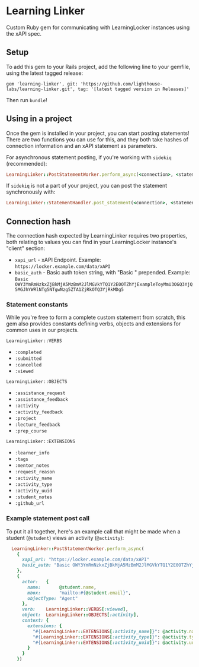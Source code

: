 # Learning Linker

Custom Ruby gem for communicating with LearningLocker instances using the xAPI spec.

## Setup

To add this gem to your Rails project, add the following line to your gemfile, using the latest tagged release:

`gem 'learning-linker', git: 'https://github.com/lighthouse-labs/learning-linker.git', tag: '[latest tagged version in Releases]'`

Then run `bundle`!

## Using in a project

Once the gem is installed in your project, you can start posting statements! There are two functions you can use for this, and they both take hashes of connection information and an xAPI statement as parameters.

For asynchronous statement posting, if you're working with `sidekiq` (recommended):

```ruby
LearningLinker::PostStatementWorker.perform_async(<connection>, <statement>)
```

If `sidekiq` is not a part of your project, you can post the statement synchronously with:

```ruby
LearningLinker::StatementHandler.post_statement(<connection>, <statement>)
```

## Connection hash

 The connection hash expected by LearningLinker requires two properties, both relating to values you can find in your LearningLocker instance's "client" section:

 - `xapi_url` - xAPI Endpoint. Example: `https://locker.example.com/data/xAPI`
 - `basic_auth` - Basic auth token string, with "Basic " prepended. Example: `Basic OWY3YmRmNzkxZjBkMjA5MzBmM2JlMGVkYTQ1Y2E0OTZhYjExampleToyMmU3OGQ3YjQ5MGJhYWRlNTg5NTgwNzg5ZTA1ZjRkOTQ3YjRkMDg5`

### Statement constants

While you're free to form a complete custom statement from scratch, this gem also provides constants defining verbs, objects and extensions for common uses in our projects.

`LearningLinker::VERBS`

- `:completed`
- `:submitted`
- `:cancelled`
- `:viewed`

`LearningLinker::OBJECTS`

- `:assistance_request`
- `:assistance_feedback`
- `:activity`
- `:activity_feedback`
- `:project`
- `:lecture_feedback`
- `:prep_course`

`LearningLinker::EXTENSIONS`

- `:learner_info`
- `:tags`
- `:mentor_notes`
- `:request_reason`
- `:activity_name`
- `:activity_type`
- `:activity_uuid`
- `:student_notes`
- `:github_url`

### Example statement post call

To put it all together, here's an example call that might be made when a student (`@student`) views an activity (`@activity`):

```ruby
  LearningLinker::PostStatementWorker.perform_async(
    {
      xapi_url: "https://locker.example.com/data/xAPI"
      basic_auth: "Basic OWY3YmRmNzkxZjBkMjA5MzBmM2JlMGVkYTQ1Y2E0OTZhYjExampleToyMmU3OGQ3YjQ5MGJhYWRlNTg5NTgwNzg5ZTA1ZjRkOTQ3YjRkMDg5"
    },
    {
      actor:   {
        name:       @student.name,
        mbox:       "mailto:#{@student.email}",
        objectType: "Agent"
      },
      verb:    LearningLinker::VERBS[:viewed],
      object:  LearningLinker::OBJECTS[:activity],
      context: {
        extensions: {
          "#{LearningLinker::EXTENSIONS[:activity_name]}": @activity.name,
          "#{LearningLinker::EXTENSIONS[:activity_type]}": @activity.type,
          "#{LearningLinker::EXTENSIONS[:activity_uuid]}": @activity.uuid
        }
      }
    })
```
